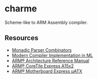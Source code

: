 # charme

Scheme-like to ARM Assembly compiler.

## Resources

* [Monadic Parser Combinators][parser-combinators]
* [Modern Compiler Implementation in ML][compiler-implementation]
* [ARM® Architecture Reference Manual][reference-manual]
* [ARM® CoreTile Express A15x2][cpu-datasheet]
* [ARM® Motherboard Express μATX][board-datasheet]

[parser-combinators]: https://www.cs.nott.ac.uk/~pszgmh/monparsing.pdf
[compiler-implementation]: https://www.cs.princeton.edu/~appel/modern/ml/
[reference-manual]: https://static.docs.arm.com/ddi0406/c/DDI0406C_C_arm_architecture_reference_manual.pdf
[cpu-datasheet]: https://static.docs.arm.com/dui0604/f/DUI0604F_v2p_ca15_tc1_trm.pdf
[board-datasheet]: https://static.docs.arm.com/dui0447/j/DUI0447.pdf
